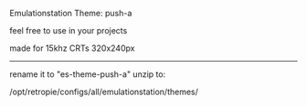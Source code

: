 Emulationstation Theme: push-a

feel free to use in your projects

made for 15khz CRTs 320x240px

- - - - - - - - - - - - - - - - - -
rename it to "es-theme-push-a"
unzip to:

/opt/retropie/configs/all/emulationstation/themes/   
